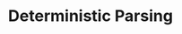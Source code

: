 ---
word: "true"

types: "word"

title: "Deterministic Parsing"

categories: ['']

tags: ['Deterministic', 'Parsing']

arabic: 'تحليل محدد'

arexps: []

enwords: ['Deterministic Parsing']

enexps: []

arlexicons: 'ح'

enlexicons: 'D'

authors: ['Ruqayya Roshdy']

translators: ['']

citations: 'مقدمة في حوسبة اللغة العربية'

sources: 'مركز الملك عبدالله بن عبدالعزيز الدولي لخدمة اللغة العربية'

slug: ""
---